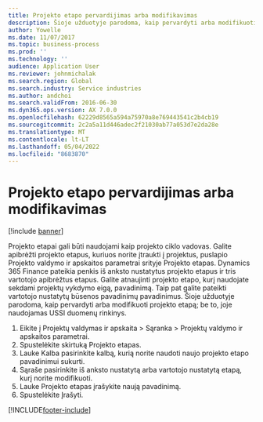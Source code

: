 ```yaml
---
title: Projekto etapo pervardijimas arba modifikavimas
description: Šioje užduotyje parodoma, kaip pervardyti arba modifikuoti projekto etapą.
author: Yowelle
ms.date: 11/07/2017
ms.topic: business-process
ms.prod: ''
ms.technology: ''
audience: Application User
ms.reviewer: johnmichalak
ms.search.region: Global
ms.search.industry: Service industries
ms.author: andchoi
ms.search.validFrom: 2016-06-30
ms.dyn365.ops.version: AX 7.0.0
ms.openlocfilehash: 62229d8565a594a75970a8e769443541c2b4cb19
ms.sourcegitcommit: 2c2a5a11d446adec2f21030ab77a053d7e2da28e
ms.translationtype: MT
ms.contentlocale: lt-LT
ms.lasthandoff: 05/04/2022
ms.locfileid: "8683870"
---
```

# <a name="rename-or-modify-a-project-stage"></a>Projekto etapo pervardijimas arba modifikavimas

[!include [banner](../../includes/banner.md)]

Projekto etapai gali būti naudojami kaip projekto ciklo vadovas. Galite apibrėžti projekto etapus, kuriuos norite įtraukti į projektus, puslapio Projekto valdymo ir apskaitos parametrai srityje Projekto etapas. Dynamics 365 Finance pateikia penkis iš anksto nustatytus projekto etapus ir tris vartotojo apibrėžtus etapus. Galite atnaujinti projekto etapo, kurį naudojate sekdami projektų vykdymo eigą, pavadinimą. Taip pat galite pateikti vartotojo nustatytų būsenos pavadinimų pavadinimus. Šioje užduotyje parodoma, kaip pervardyti arba modifikuoti projekto etapą; be to, joje naudojamas USSI duomenų rinkinys.

1. Eikite į Projektų valdymas ir apskaita > Sąranka > Projektų valdymo ir apskaitos parametrai.
2. Spustelėkite skirtuką Projekto etapas.
3. Lauke Kalba pasirinkite kalbą, kurią norite naudoti naujo projekto etapo pavadinimui sukurti.
4. Sąraše pasirinkite iš anksto nustatytą arba vartotojo nustatytą etapą, kurį norite modifikuoti. 
5. Lauke Projekto etapas įrašykite naują pavadinimą.
6. Spustelėkite Įrašyti.


[!INCLUDE[footer-include](../../includes/footer-banner.md)]